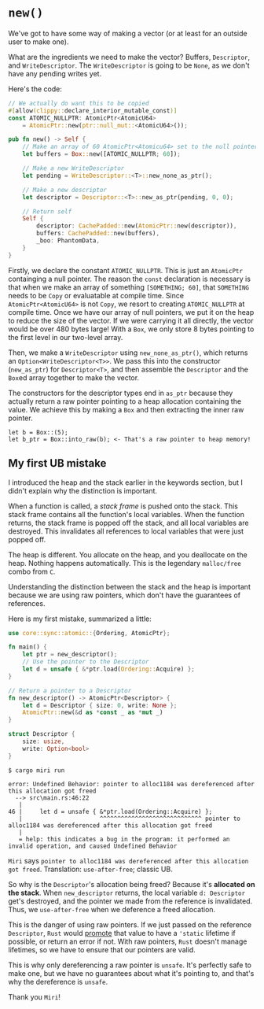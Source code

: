 # `new()`

We've got to have some way of making a vector (or at least for an outside user
to make one).

What are the ingredients we need to make the vector? Buffers, `Descriptor`, and
`WriteDescriptor`. The `WriteDescriptor` is going to be `None`, as we don't have
any pending writes yet.

Here's the code:

```rust
// We actually do want this to be copied
#[allow(clippy::declare_interior_mutable_const)]
const ATOMIC_NULLPTR: AtomicPtr<AtomicU64>
    = AtomicPtr::new(ptr::null_mut::<AtomicU64>());

pub fn new() -> Self {
    // Make an array of 60 AtomicPtr<Atomicu64> set to the null pointer
    let buffers = Box::new([ATOMIC_NULLPTR; 60]);

    // Make a new WriteDescriptor
    let pending = WriteDescriptor::<T>::new_none_as_ptr();

    // Make a new descriptor
    let descriptor = Descriptor::<T>::new_as_ptr(pending, 0, 0);

    // Return self
    Self {
        descriptor: CachePadded::new(AtomicPtr::new(descriptor)),
        buffers: CachePadded::new(buffers),
        _boo: PhantomData,
    }
}

```

Firstly, we declare the constant `ATOMIC_NULLPTR`. This is just an `AtomicPtr`
containging a null pointer. The reason the `const` declaration is necessary is
that when we make an array of something `[SOMETHING; 60]`, that `SOMETHING`
needs to be `Copy` or evaluatable at compile time. Since `AtomicPtr<AtomicU64>`
is not `Copy`, we resort to creating `ATOMIC_NULLPTR` at compile time. Once we
have our array of null pointers, we put it on the heap to reduce the size of the
vector. If we were carrying it all directly, the vector would be over 480 bytes
large! With a `Box`, we only store 8 bytes pointing to the first level in our
two-level array.

Then, we make a `WriteDescriptor` using `new_none_as_ptr()`, which returns an
`Option<WriteDescriptor<T>>`. We pass this into the constructor (`new_as_ptr`)
for `Descriptor<T>`, and then assemble the `Descriptor` and the `Box`ed array
together to make the vector.

The constructors for the descriptor types end in `as_ptr` because they actually
return a raw pointer pointing to a heap allocation containing the value. We
achieve this by making a `Box` and then extracting the inner raw pointer.

```
let b = Box::(5);
let b_ptr = Box::into_raw(b); <- That's a raw pointer to heap memory!
```

## My first UB mistake

I introduced the heap and the stack earlier in the keywords section, but I
didn't explain why the distinction is important.

When a function is called, a _stack frame_ is pushed onto the stack. This stack
frame contains all the function's local variables. When the function returns,
the stack frame is popped off the stack, and all local variables are destroyed.
This invalidates all references to local variables that were just popped off.

The heap is different. You allocate on the heap, and you deallocate on the heap.
Nothing happens automatically. This is the legendary `malloc/free` combo from
`C`.

Understanding the distinction between the stack and the heap is important
because we are using raw pointers, which don't have the guarantees of
references.

Here is my first mistake, summarized a little:

```rust
use core::sync::atomic::{Ordering, AtomicPtr};

fn main() {
    let ptr = new_descriptor();
    // Use the pointer to the Descriptor
    let d = unsafe { &*ptr.load(Ordering::Acquire) };
}

// Return a pointer to a Descriptor
fn new_descriptor() -> AtomicPtr<Descriptor> {
    let d = Descriptor { size: 0, write: None };
    AtomicPtr::new(&d as *const _ as *mut _)
}

struct Descriptor {
    size: usize,
    write: Option<bool>
}

```

```
$ cargo miri run
```

```
error: Undefined Behavior: pointer to alloc1184 was dereferenced after this allocation got freed
  --> src\main.rs:46:22
   |
46 |     let d = unsafe { &*ptr.load(Ordering::Acquire) };
   |                      ^^^^^^^^^^^^^^^^^^^^^^^^^^^^^ pointer to alloc1184 was dereferenced after this allocation got freed
   |
   = help: this indicates a bug in the program: it performed an invalid operation, and caused Undefined Behavior
```

`Miri` says
`pointer to alloc1184 was dereferenced after this allocation got freed`.
Translation: `use-after-free`; classic UB.

So why is the `Descriptor`'s allocation being freed? Because it's **allocated on
the stack**. When `new_descriptor` returns, the local variable `d: Descriptor`
get's destroyed, and the pointer we made from the reference is invalidated.
Thus, we `use-after-free` when we deference a freed allocation.

This is the danger of using raw pointers. If we just passed on the reference
`Descriptor`, `Rust` would
[promote](https://rust-lang.github.io/rfcs/3027-infallible-promotion.html) that
value to have a `'static` lifetime if possible, or return an error if not. With
raw pointers, `Rust` doesn't manage lifetimes, so we have to ensure that our
pointers are valid.

This is why only dereferencing a raw pointer is `unsafe`. It's perfectly safe to
make one, but we have no guarantees about what it's pointing to, and that's why
the dereference is `unsafe`.

Thank you `Miri`!
